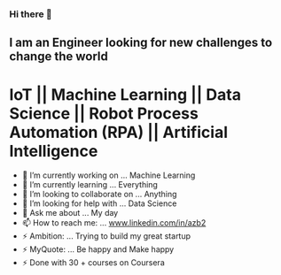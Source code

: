 ### Hi there 👋


## I am an Engineer looking for new challenges to change the world

# IoT || Machine Learning || Data Science || Robot Process Automation (RPA) || Artificial Intelligence 


- 🔭 I’m currently working on ... Machine Learning 
- 🌱 I’m currently learning ... Everything
- 👯 I’m looking to collaborate on ... Anything
- 🤔 I’m looking for help with ... Data Science
- 💬 Ask me about ... My day
- 📫 How to reach me: ... www.linkedin.com/in/azb2
- ⚡ Ambition: ... Trying to build my great startup
- ⚡ MyQuote: ... Be happy and Make happy
- ⚡ Done with 30 + courses on Coursera

